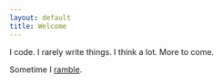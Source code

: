 ```yaml
---
layout: default
title: Welcome
---
```


I code. I rarely write things. I think a lot. More to come.

Sometime I [ramble](https://twitter.com/bryanculver).